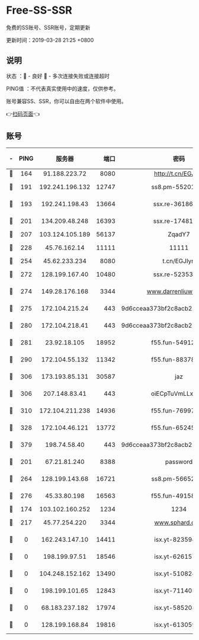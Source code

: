 # Free-SS-SSR

免费的SS账号、SSR账号，定期更新

更新时间：2019-03-28 21:25 +0800

## 说明

状态     ：🙂 - 良好 🙁 - 多次连接失败或连接超时

PING值   ：不代表真实使用中的速度，仅供参考。

账号兼容SS、SSR，你可以自由在两个软件中使用。

👉[扫码页面](https://liesauer.github.io/Free-SS-SSR/)👈

## 账号

|-|PING|服务器|端口|密码|加密方式|区域|
|:----:|:----:|:-----:|-----:|:----:|:----:|:----:|
|🙂|164|91.188.223.72|8080|http://t.cn/EGJIyrl|rc4-md5|RU|
|🙂|191|192.241.196.132|12747|ss8.pm-55201194|aes-256-cfb|US|
|🙂|193|192.241.198.43|13664|ssx.re-36186556|aes-256-cfb|US|
|🙂|201|134.209.48.248|16393|ssx.re-17481925|aes-256-cfb|US|
|🙂|207|103.124.105.189|56137|ZqadY7|chacha20|US|
|🙂|228|45.76.162.14|11111|11111|aes-256-cfb|SG|
|🙂|254|45.62.233.234|8080|t.cn/EGJIyrl|rc4-md5|CA|
|🙂|272|128.199.167.40|10480|ssx.re-52353486|aes-256-cfb|SG|
|🙂|274|149.28.176.168|3344|www.darrenliuwei.com|aes-256-cfb|AU|
|🙂|275|172.104.215.24|443|9d6cceaa373bf2c8acb22e60b6a58be6|aes-256-cfb|US|
|🙂|280|172.104.218.41|443|9d6cceaa373bf2c8acb22e60b6a58be6|aes-256-cfb|US|
|🙂|281|23.92.18.105|18952|f55.fun-54912159|aes-256-cfb|US|
|🙂|290|172.104.55.132|11342|f55.fun-88378676|aes-256-cfb|SG|
|🙂|306|173.193.85.131|30587|jaz|aes-256-cfb|US|
|🙂|306|207.148.83.41|443|oiECpTuVmLLxk4Ts|aes-256-cfb|AU|
|🙂|310|172.104.211.238|14936|f55.fun-76997042|aes-256-cfb|US|
|🙂|328|172.104.46.121|13772|f55.fun-65245413|aes-256-cfb|SG|
|🙂|379|198.74.58.40|443|9d6cceaa373bf2c8acb22e60b6a58be6|aes-256-cfb|US|
|🙂|201|67.21.81.240|8388|password|aes-256-cfb|US|
|🙂|264|128.199.143.68|16721|ss8.pm-56652632|aes-256-cfb|SG|
|🙂|276|45.33.80.198|16563|f55.fun-49158417|aes-256-cfb|US|
|🙁|174|103.102.160.252|1234|1234|rc4-md5|JP|
|🙁|217|45.77.254.220|3344|www.sphard.com|aes-256-cfb|SG|
|🙁|0|162.243.147.10|14411|isx.yt-82359453|aes-256-cfb|US|
|🙁|0|198.199.97.51|18546|isx.yt-62615759|aes-256-cfb|US|
|🙁|0|104.248.152.162|13490|isx.yt-51082460|aes-256-cfb|SG|
|🙁|0|198.199.101.65|12843|isx.yt-71140516|aes-256-cfb|US|
|🙁|0|68.183.237.182|17974|isx.yt-58520363|aes-256-cfb|SG|
|🙁|0|128.199.168.84|19816|isx.yt-61305982|aes-256-cfb|SG|
